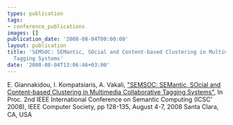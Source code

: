 ```yaml
---
types: publication
tags:
- conference_publications
images: []
publication_date: '2008-08-04T00:00:00'
layout: publication
title: 'SEMSOC: SEMantic, SOcial and Content-based Clustering in Multimedia Collaborative
  Tagging Systems'
date: '2008-08-04T13:06:46+03:00'
---
```

<p>E. Giannakidou, I. Kompatsiaris, A. Vakali, <a href="http://ieeexplore.ieee.org/Xplore/login.jsp?url=http%3A%2F%2Fieeexplore.ieee.org%2Fiel5%2F4597156%2F4597157%2F04597183.pdf%3Farnumber%3D4597183&amp;authDecision=-203" target="_blank">&quot;SEMSOC: SEMantic, SOcial and Content-based Clustering in Multimedia Collaborative Tagging Systems&quot;</a>, In Proc. 2nd IEEE International Conference on Semantic Computing (ICSC&#39; 2008), IEEE Computer Society, pp 128-135<span style="font-size: 12pt; font-family: 'Times New Roman';">, </span>August 4-7, 2008 Santa Clara, CA, USA <a href="/files/icsc08_giannakidou_draft.pdf" target="_blank"><img align="top" alt="" border="0" src="/files/pdf/pdf.png" /></a></p>
